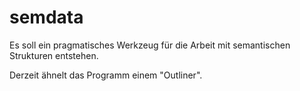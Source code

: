 # semdata

Es soll ein pragmatisches Werkzeug für die Arbeit mit semantischen Strukturen entstehen.

Derzeit ähnelt das Programm einem "Outliner".